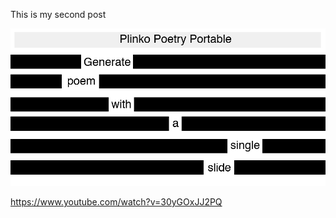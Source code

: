 This is my second post

![Example Image](../project_images/cover_init.jpg?raw=true "Example Image")

https://www.youtube.com/watch?v=30yGOxJJ2PQ
